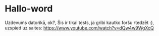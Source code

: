 # Hallo-word
Uzdevums datorikā, ok?, Šis ir tikai tests, ja gribi kautko foršu rtedzēt :), uzspied uz saites: https://www.youtube.com/watch?v=dQw4w9WgXcQ
